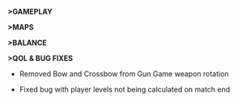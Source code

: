 **>GAMEPLAY**

**>MAPS**

**>BALANCE**

**>QOL & BUG FIXES**
- Removed Bow and Crossbow from Gun Game weapon rotation

- Fixed bug with player levels not being calculated on match end